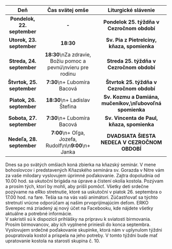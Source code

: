 <!-- title: "Informácie o omšiach - 21. - 28. september" -->
<!-- date: "2025-09-21" -->

<!-- table-setup wrapStyle=row; wrapOn=max-width:767px; wrapHideHeader=true -->
| Deň | Čas svätej omše | Liturgické slávenie |
| :---: | :---: | :---: |
| **Pondelok, 22. september** | **-** | **Pondelok 25. týždňa v Cezročnom období** |
| **Utorok, 23. september** | **18:30** | **Sv. Pia z Pietrelciny, kňaza, spomienka** |
| **Streda, 24. september** | **18:30**\nZa zdravie, Božiu pomoc a pevnú\nvieru pre rodinu | **Streda 25. týždňa v Cezročnom období** |
| **Štvrtok, 25. september** | **7:30**\n+ Ľubomíra Bacová | **Štvrtok 25. týždňa v Cezročnom období** |
| **Piatok, 26. september** | **18:30**\n+ Ladislav Štefina | **Sv. Kozmu a Damiána, mučeníkov,\nľubovoľná spomienka** |
| **Sobota, 27. september** | **7:30**\n+ Ľubomíra Bacová | **Sv. Vincenta de Paul, kňaza, spomienka** |
| **Nedeľa, 28. september** | **7:00**\n+ Oľga, Jozefa, Rudolf\n\n**9:00**\n+ Janka | **DVADSIATA ŠIESTA NEDEĽA V CEZROČNOM OBDOBÍ** |





Dnes sa po svätých omšiach koná zbierka na kňazský seminár. V mene bohoslovcov i predstavených Kňazského seminára sv. Gorazda v Nitre vám za vaše milodary vyslovujem úprimné poďakovanie.
Zajtra dopoludnia od 10.00 hod. sa ukutoční brigáda na úprave a čistení okolia kostola. Pozývam a prosím tých, ktorí by mohli, aby prišli pomôcť. 
Všetky deti srdečne pozývame na eRko stretnutie, ktoré sa uskutoční v piatok 26. septembra o 17.00 hod. na fare. Tešia sa na vás vaši animátori. Zúčastňovať sa týchto stretnutí vrúcne odporúčam aj našim prvoprijímajúcim deťom. ERKO Sverepec má zriadený aj nový účet na Facebooku, kde nájdete všetky aktuálne a potrebné informácie.  
V sakristii sú k dispozícii prihlášky na prípravu k sviatosti birmovania. Prosím birmovancov, aby ich vyplnené priniesli do konca septembra. 
Vyslovujem srdečné poďakovanie skupinke, ktorá nám v uplynulom týždni poupratovala kostol a prispela na jeho potreby. V tomto týždni bude mať upratovanie kostola na starosti skupina č. 10.


